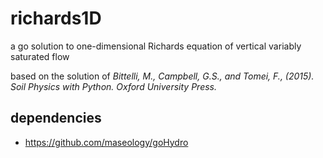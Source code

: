 # richards1D
a go solution to one-dimensional Richards equation of vertical variably saturated flow

based on the solution of *Bittelli, M., Campbell, G.S., and Tomei, F., (2015). Soil Physics with Python. Oxford University Press.*
## dependencies
* https://github.com/maseology/goHydro